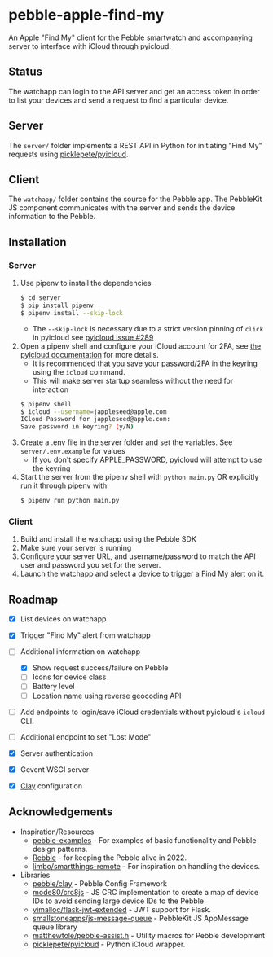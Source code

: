# pebble-apple-find-my

An Apple "Find My" client for the Pebble smartwatch and accompanying server to interface with iCloud through pyicloud. 

## Status

The watchapp can login to the API server and get an access token in order to list your devices and send a request to find a particular device.

## Server

The `server/` folder implements a REST API in Python for initiating "Find My" requests using [picklepete/pyicloud](https://github.com/picklepete/pyicloud).


## Client

The `watchapp/` folder contains the source for the Pebble app. The PebbleKit JS component communicates with the server and sends the device information to the Pebble.


## Installation

### Server

1. Use pipenv to install the dependencies
    ```sh
    $ cd server
    $ pip install pipenv
    $ pipenv install --skip-lock
    ```
    * The `--skip-lock` is necessary due to a strict version pinning of `click` in pyicloud see [pyicloud issue #289](https://github.com/picklepete/pyicloud/issues/289)
2. Open a pipenv shell and configure your iCloud account for 2FA, see [the pyicloud documentation](https://github.com/picklepete/pyicloud#authentication) for more details.
    * It is recommended that you save your password/2FA in the keyring using the `icloud` command.
    * This will make server startup seamless without the need for interaction
    ```sh
    $ pipenv shell
    $ icloud --username=jappleseed@apple.com
    ICloud Password for jappleseed@apple.com:
    Save password in keyring? (y/N)
    ```
3. Create a .env file in the server folder and set the variables. See `server/.env.example` for values
    * If you don't specify APPLE_PASSWORD, pyicloud will attempt to use the keyring
4. Start the server from the pipenv shell with `python main.py` OR explicitly run it through pipenv with:
    ```sh
    $ pipenv run python main.py
    ```


### Client

1. Build and install the watchapp using the Pebble SDK
2. Make sure your server is running
3. Configure your server URL, and username/password to match the API user and password you set for the server.
4. Launch the watchapp and select a device to trigger a Find My alert on it.


## Roadmap

- [x] List devices on watchapp
- [x] Trigger "Find My" alert from watchapp
- [ ] Additional information on watchapp
  - [x] Show request success/failure on Pebble
  - [ ] Icons for device class
  - [ ] Battery level
  - [ ] Location name using reverse geocoding API
- [ ] Add endpoints to login/save iCloud credentials without pyicloud's `icloud` CLI.
- [ ] Additional endpoint to set "Lost Mode"
- [x] Server authentication
- [x] Gevent WSGI server
- [x] [Clay](https://github.com/pebble/clay) configuration


## Acknowledgements

* Inspiration/Resources
  * [pebble-examples](https://github.com/pebble-examples) - For examples of basic functionality and Pebble design patterns.
  * [Rebble](https://rebble.io/) - for keeping the Pebble alive in 2022.
  * [limbo/smartthings-remote](https://github.com/limbo/smartthings-remote) - For inspiration on handling the devices.
* Libraries
  * [pebble/clay](https://github.com/pebble/clay) - Pebble Config Framework
  * [mode80/crc8js](https://github.com/mode80/crc8js/) - JS CRC implementation to create a map of device IDs to avoid sending large device IDs to the Pebble
  * [vimalloc/flask-jwt-extended](https://github.com/vimalloc/flask-jwt-extended) - JWT support for Flask.
  * [smallstoneapps/js-message-queue](https://github.com/smallstoneapps/js-message-queue/) - PebbleKit JS AppMessage queue library
  * [matthewtole/pebble-assist.h](https://gist.github.com/matthewtole/7699013) - Utility macros for Pebble development 
  * [picklepete/pyicloud](https://github.com/picklepete/pyicloud) - Python iCloud wrapper.
